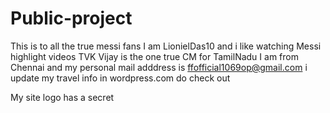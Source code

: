 # Public-project
This is to all the true messi fans
I am LionielDas10 and i like watching Messi highlight videos
TVK Vijay is the one true CM for TamilNadu
I am from Chennai and my personal mail adddress is ffofficial1069op@gmail.com
i update my travel info in wordpress.com do check out

My site logo has a secret
